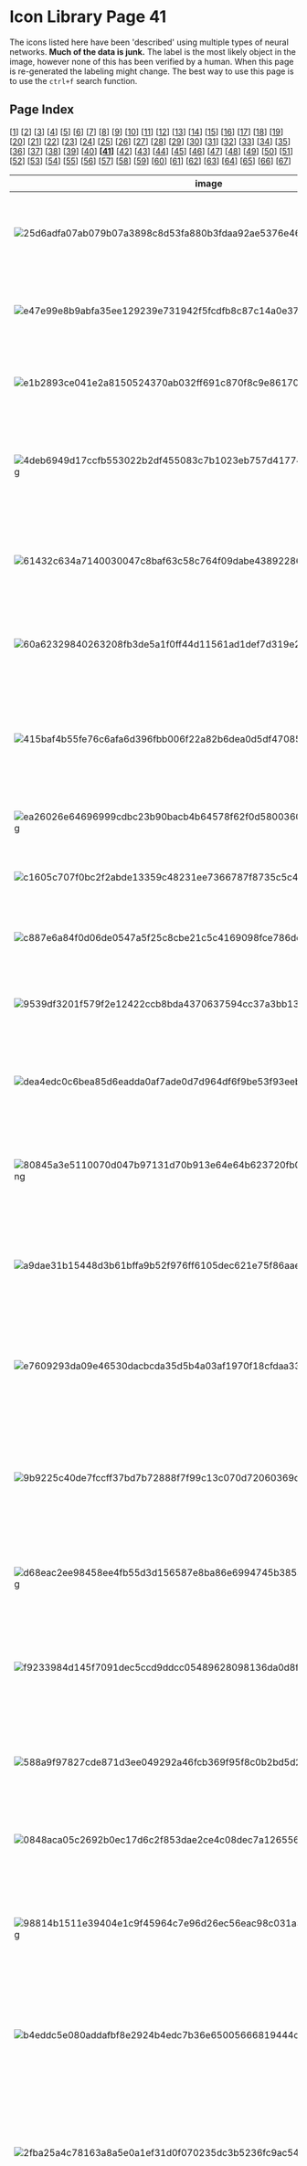 # Icon Library Page 41

The icons listed here have been 'described' using multiple types of neural networks. **Much of the data is junk.** The label is the most likely object in the image, however none of this has been verified by a human. When this page is re-generated the labeling might change.
The best way to use this page is to use the `ctrl+f` search function.

## Page Index

[[1](/docs/toyo/icons/icon_library_page_01.md)] [[2](/docs/toyo/icons/icon_library_page_02.md)] [[3](/docs/toyo/icons/icon_library_page_03.md)] [[4](/docs/toyo/icons/icon_library_page_04.md)] [[5](/docs/toyo/icons/icon_library_page_05.md)] [[6](/docs/toyo/icons/icon_library_page_06.md)] [[7](/docs/toyo/icons/icon_library_page_07.md)] [[8](/docs/toyo/icons/icon_library_page_08.md)] [[9](/docs/toyo/icons/icon_library_page_09.md)] [[10](/docs/toyo/icons/icon_library_page_10.md)] [[11](/docs/toyo/icons/icon_library_page_11.md)] [[12](/docs/toyo/icons/icon_library_page_12.md)] [[13](/docs/toyo/icons/icon_library_page_13.md)] [[14](/docs/toyo/icons/icon_library_page_14.md)] [[15](/docs/toyo/icons/icon_library_page_15.md)] [[16](/docs/toyo/icons/icon_library_page_16.md)] [[17](/docs/toyo/icons/icon_library_page_17.md)] [[18](/docs/toyo/icons/icon_library_page_18.md)] [[19](/docs/toyo/icons/icon_library_page_19.md)] [[20](/docs/toyo/icons/icon_library_page_20.md)] [[21](/docs/toyo/icons/icon_library_page_21.md)] [[22](/docs/toyo/icons/icon_library_page_22.md)] [[23](/docs/toyo/icons/icon_library_page_23.md)] [[24](/docs/toyo/icons/icon_library_page_24.md)] [[25](/docs/toyo/icons/icon_library_page_25.md)] [[26](/docs/toyo/icons/icon_library_page_26.md)] [[27](/docs/toyo/icons/icon_library_page_27.md)] [[28](/docs/toyo/icons/icon_library_page_28.md)] [[29](/docs/toyo/icons/icon_library_page_29.md)] [[30](/docs/toyo/icons/icon_library_page_30.md)] [[31](/docs/toyo/icons/icon_library_page_31.md)] [[32](/docs/toyo/icons/icon_library_page_32.md)] [[33](/docs/toyo/icons/icon_library_page_33.md)] [[34](/docs/toyo/icons/icon_library_page_34.md)] [[35](/docs/toyo/icons/icon_library_page_35.md)] [[36](/docs/toyo/icons/icon_library_page_36.md)] [[37](/docs/toyo/icons/icon_library_page_37.md)] [[38](/docs/toyo/icons/icon_library_page_38.md)] [[39](/docs/toyo/icons/icon_library_page_39.md)] [[40](/docs/toyo/icons/icon_library_page_40.md)] **[[41](/docs/toyo/icons/icon_library_page_41.md)]** [[42](/docs/toyo/icons/icon_library_page_42.md)] [[43](/docs/toyo/icons/icon_library_page_43.md)] [[44](/docs/toyo/icons/icon_library_page_44.md)] [[45](/docs/toyo/icons/icon_library_page_45.md)] [[46](/docs/toyo/icons/icon_library_page_46.md)] [[47](/docs/toyo/icons/icon_library_page_47.md)] [[48](/docs/toyo/icons/icon_library_page_48.md)] [[49](/docs/toyo/icons/icon_library_page_49.md)] [[50](/docs/toyo/icons/icon_library_page_50.md)] [[51](/docs/toyo/icons/icon_library_page_51.md)] [[52](/docs/toyo/icons/icon_library_page_52.md)] [[53](/docs/toyo/icons/icon_library_page_53.md)] [[54](/docs/toyo/icons/icon_library_page_54.md)] [[55](/docs/toyo/icons/icon_library_page_55.md)] [[56](/docs/toyo/icons/icon_library_page_56.md)] [[57](/docs/toyo/icons/icon_library_page_57.md)] [[58](/docs/toyo/icons/icon_library_page_58.md)] [[59](/docs/toyo/icons/icon_library_page_59.md)] [[60](/docs/toyo/icons/icon_library_page_60.md)] [[61](/docs/toyo/icons/icon_library_page_61.md)] [[62](/docs/toyo/icons/icon_library_page_62.md)] [[63](/docs/toyo/icons/icon_library_page_63.md)] [[64](/docs/toyo/icons/icon_library_page_64.md)] [[65](/docs/toyo/icons/icon_library_page_65.md)] [[66](/docs/toyo/icons/icon_library_page_66.md)] [[67](/docs/toyo/icons/icon_library_page_67.md)] 

| image | labels |
| - | - |
| ![25d6adfa07ab079b07a3898c8d53fa880b3fdaa92ae5376e46b9db79bf1b68a9.png](/img/icons/25d6adfa07ab079b07a3898c8d53fa880b3fdaa92ae5376e46b9db79bf1b68a9.png) | sunscreen, phone, lotion, lotion, switch, electric switch, electrical switch, lotion |
| ![e47e99e8b9abfa35ee129239e731942f5fcdfb8c87c14a0e37e33a2463966029.png](/img/icons/e47e99e8b9abfa35ee129239e731942f5fcdfb8c87c14a0e37e33a2463966029.png) | digital clock, sun, analog clock, rock beauty, analog clock, analog clock |
| ![e1b2893ce041e2a8150524370ab032ff691c870f8c9e8617034ac222678ca78f.png](/img/icons/e1b2893ce041e2a8150524370ab032ff691c870f8c9e8617034ac222678ca78f.png) | rock beauty, person, analog clock, rock beauty, analog clock, analog clock |
| ![4deb6949d17ccfb553022b2df455083c7b1023eb757d417746a2c0f25bd7d5a1.png](/img/icons/4deb6949d17ccfb553022b2df455083c7b1023eb757d417746a2c0f25bd7d5a1.png) | ocarina, person, ocarina, ocarina, chain saw, chainsaw, chain saw, chainsaw |
| ![61432c634a7140030047c8baf63c58c764f09dabe43892286cdb78d3bbc4e4ef.png](/img/icons/61432c634a7140030047c8baf63c58c764f09dabe43892286cdb78d3bbc4e4ef.png) | cleaver, person, black grouse, space shuttle, hourglass, cleaver, meat cleaver, chopper |
| ![60a62329840263208fb3de5a1f0ff44d11561ad1def7d319e2fa7ec47a27c544.png](/img/icons/60a62329840263208fb3de5a1f0ff44d11561ad1def7d319e2fa7ec47a27c544.png) | hair spray, person, scoreboard, digital clock, digital clock, hair spray |
| ![415baf4b55fe76c6afa6d396fbb006f22a82b6dea0d5df47085b38d21c5b9d14.png](/img/icons/415baf4b55fe76c6afa6d396fbb006f22a82b6dea0d5df47085b38d21c5b9d14.png) | digital clock, person, theater curtain, theater curtain, digital clock, theater curtain, theatre curtain |
| ![ea26026e64696999cdbc23b90bacb4b64578f62f0d580036006b8bcabbb67c5d.png](/img/icons/ea26026e64696999cdbc23b90bacb4b64578f62f0d580036006b8bcabbb67c5d.png) | slot, person, vestment, table lamp, throne, throne |
| ![c1605c707f0bc2f2abde13359c48231ee7366787f8735c5c43bcc05779014cd7.png](/img/icons/c1605c707f0bc2f2abde13359c48231ee7366787f8735c5c43bcc05779014cd7.png) | sunscreen, person, nipple, nipple, safety pin, packet |
| ![c887e6a84f0d06de0547a5f25c8cbe21c5c4169098fce786dc16d9e376747873.png](/img/icons/c887e6a84f0d06de0547a5f25c8cbe21c5c4169098fce786dc16d9e376747873.png) | analog clock, phone, packet, book jacket, hair spray, packet |
| ![9539df3201f579f2e12422ccb8bda4370637594cc37a3bb13e92e34d4fe23320.png](/img/icons/9539df3201f579f2e12422ccb8bda4370637594cc37a3bb13e92e34d4fe23320.png) | digital clock, phone, packet, whistle, space bar, packet |
| ![dea4edc0c6bea85d6eadda0af7ade0d7d964df6f9be53f93eebebd89e6f8b97d.png](/img/icons/dea4edc0c6bea85d6eadda0af7ade0d7d964df6f9be53f93eebebd89e6f8b97d.png) | screen, person, sunscreen, oil filter, pick, plectrum, plectron, slide rule, slipstick |
| ![80845a3e5110070d047b97131d70b913e64e64b623720fb0e97c24e710203603.png](/img/icons/80845a3e5110070d047b97131d70b913e64e64b623720fb0e97c24e710203603.png) | maraca, person, magnetic compass, pick, analog clock, pick, plectrum, plectron |
| ![a9dae31b15448d3b61bffa9b52f976ff6105dec621e75f86aaeec59407ff3348.png](/img/icons/a9dae31b15448d3b61bffa9b52f976ff6105dec621e75f86aaeec59407ff3348.png) | digital clock, sun, punching bag, loupe, pick, plectrum, plectron, stopwatch, stop watch |
| ![e7609293da09e46530dacbcda35d5b4a03af1970f18cfdaa33a582276a7470d6.png](/img/icons/e7609293da09e46530dacbcda35d5b4a03af1970f18cfdaa33a582276a7470d6.png) | dingo, dog, kit fox, dhole, lion, king of beasts, Panthera leo, dingo, warrigal, warragal, Canis dingo |
| ![9b9225c40de7fccff37bd7b72888f7f99c13c070d72060369d4cdf220b26e2a0.png](/img/icons/9b9225c40de7fccff37bd7b72888f7f99c13c070d72060369d4cdf220b26e2a0.png) | cheetah, dog, cheetah, jaguar, cheetah, chetah, Acinonyx jubatus, lion, king of beasts, Panthera leo |
| ![d68eac2ee98458ee4fb55d3d156587e8ba86e6994745b385aee22899a82a208e.png](/img/icons/d68eac2ee98458ee4fb55d3d156587e8ba86e6994745b385aee22899a82a208e.png) | lion, dog, lion, lion, lion, king of beasts, Panthera leo, lion, king of beasts, Panthera leo |
| ![f9233984d145f7091dec5ccd9ddcc05489628098136da0d8fef16f4d3c589fb3.png](/img/icons/f9233984d145f7091dec5ccd9ddcc05489628098136da0d8fef16f4d3c589fb3.png) | chain saw, dog, chain saw, chain saw, chain saw, chainsaw, chain saw, chainsaw |
| ![588a9f97827cde871d3ee049292a46fcb369f95f8c0b2bd5d25e716788f1b8f7.png](/img/icons/588a9f97827cde871d3ee049292a46fcb369f95f8c0b2bd5d25e716788f1b8f7.png) | kit fox, dog, lion, jaguar, lion, king of beasts, Panthera leo, lion, king of beasts, Panthera leo |
| ![0848aca05c2692b0ec17d6c2f853dae2ce4c08dec7a12655699ea19eab5c146f.png](/img/icons/0848aca05c2692b0ec17d6c2f853dae2ce4c08dec7a12655699ea19eab5c146f.png) | waffle iron, dog, digital watch, waffle iron, whiskey jug, packet |
| ![98814b1511e39404e1c9f45964c7e96d26ec56eac98c031a39cc0ca627f86c21.png](/img/icons/98814b1511e39404e1c9f45964c7e96d26ec56eac98c031a39cc0ca627f86c21.png) | waffle iron, dog, Sussex spaniel, toy terrier, gibbon, Hylobates lar, squirrel monkey, Saimiri sciureus |
| ![b4eddc5e080addafbf8e2924b4edc7b36e65005666819444c9e488cba09bda49.png](/img/icons/b4eddc5e080addafbf8e2924b4edc7b36e65005666819444c9e488cba09bda49.png) | lion, cat, lion, dingo, lion, king of beasts, Panthera leo, lion, king of beasts, Panthera leo |
| ![2fba25a4c78163a8a5e0a1ef31d0f070235dc3b5236fc9ac54cebc55f2994053.png](/img/icons/2fba25a4c78163a8a5e0a1ef31d0f070235dc3b5236fc9ac54cebc55f2994053.png) | English foxhound, cat, lion, whiskey jug, dingo, warrigal, warragal, Canis dingo, cheetah, chetah, Acinonyx jubatus |
| ![2a140e8f848aa8af1bd285da1f4b564fa163be1ce7a99fdf74f2269f0526ddc6.png](/img/icons/2a140e8f848aa8af1bd285da1f4b564fa163be1ce7a99fdf74f2269f0526ddc6.png) | Windsor tie, dog, macaque, patas, bearskin, busby, shako, bolo tie, bolo, bola tie, bola |
| ![dd150e4bd10a047c40ecd879f40db5d4adc515e35b2f129fc4c6b09f79f602f8.png](/img/icons/dd150e4bd10a047c40ecd879f40db5d4adc515e35b2f129fc4c6b09f79f602f8.png) | screen, spaceship, prayer rug, nipple, hourglass, lotion |
| ![41b01386ca3959c55a78509badc14093596415a7da665d91a60905b71286b50f.png](/img/icons/41b01386ca3959c55a78509badc14093596415a7da665d91a60905b71286b50f.png) | ocarina, dog, barrel, gong, comic book, packet |
| ![3dc1ae46ec758e08f71897ad7cbc3f1bac55bfbdd5099a8ca2cf5a6872a8855f.png](/img/icons/3dc1ae46ec758e08f71897ad7cbc3f1bac55bfbdd5099a8ca2cf5a6872a8855f.png) | clog, person, barrel, milk can, panpipe, pandean pipe, syrinx, packet |
| ![b1d2b9d5a0ef7dbcb0a09613dafdb9ba7accc087831f4fc391989b8fa8cfc0f3.png](/img/icons/b1d2b9d5a0ef7dbcb0a09613dafdb9ba7accc087831f4fc391989b8fa8cfc0f3.png) | analog clock, person, switch, hand-held computer, stopwatch, stop watch, knee pad |
| ![aa6ae0eacc26f583f6b2b4157c5e03b32139f0543cdc90be2a77e2bb239933ae.png](/img/icons/aa6ae0eacc26f583f6b2b4157c5e03b32139f0543cdc90be2a77e2bb239933ae.png) | digital clock, person, pick, pick, shield, buckler, shield, buckler |
| ![0673e9d5a8a7101f92b4ea88e880a4fd5e40f445634a7b0018bea265591f3a5b.png](/img/icons/0673e9d5a8a7101f92b4ea88e880a4fd5e40f445634a7b0018bea265591f3a5b.png) | wall clock, phone, ocarina, ocarina, orangutan, orang, orangutang, Pongo pygmaeus, pick, plectrum, plectron |
| ![99f292d34b86a5d3e244f0bb32d61306d1862b4b0d597ffb5ae618e0d3fefa49.png](/img/icons/99f292d34b86a5d3e244f0bb32d61306d1862b4b0d597ffb5ae618e0d3fefa49.png) | hourglass, phone, lotion, nipple, lighter, light, igniter, ignitor, packet |
| ![0b8e73babd77d5b3b4fde16ecf936ed915d5a5a30a2e138bd9efda8d598024e3.png](/img/icons/0b8e73babd77d5b3b4fde16ecf936ed915d5a5a30a2e138bd9efda8d598024e3.png) | nematode, sun, pick, pick, pick, plectrum, plectron, analog clock |
| ![534018866ec309210b65e8b2103e1f6b7e38fce113ccf4d35a9318bbfed1f80d.png](/img/icons/534018866ec309210b65e8b2103e1f6b7e38fce113ccf4d35a9318bbfed1f80d.png) | screen, phone, entertainment center, screen, stopwatch, stop watch, rotisserie |
| ![7b1f329c2b11462b66756d400f24b140fbd6344b97b7556fcfed457759870607.png](/img/icons/7b1f329c2b11462b66756d400f24b140fbd6344b97b7556fcfed457759870607.png) | panpipe, phone, panpipe, panpipe, panpipe, pandean pipe, syrinx, panpipe, pandean pipe, syrinx |
| ![0c772d6e0391b78f517d91fcb4f488e94e76773f81ae3a5c8bf869bf468a014f.png](/img/icons/0c772d6e0391b78f517d91fcb4f488e94e76773f81ae3a5c8bf869bf468a014f.png) | Windsor tie, person, Windsor tie, safety pin, stopwatch, stop watch, Windsor tie |
| ![2f67f4c9bf7a0d5482a721935437b66d9b7d48c4c11627470b5b964f16ad6846.png](/img/icons/2f67f4c9bf7a0d5482a721935437b66d9b7d48c4c11627470b5b964f16ad6846.png) | screen, person, slot, slide rule, panpipe, pandean pipe, syrinx, chain saw, chainsaw |
| ![ab39fcc73d372f3a5dcf997a62706e37bda2bb1c1853c2676bf0d7590ee47fa4.png](/img/icons/ab39fcc73d372f3a5dcf997a62706e37bda2bb1c1853c2676bf0d7590ee47fa4.png) | screen, person, pill bottle, cleaver, stopwatch, stop watch, stopwatch, stop watch |
| ![27390524e7a8e17a4d6b51d4abfb13d766695a1108a9e7560b6c718fb74182a3.png](/img/icons/27390524e7a8e17a4d6b51d4abfb13d766695a1108a9e7560b6c718fb74182a3.png) | can opener, person, panpipe, pedestal, letter opener, paper knife, paperknife, hourglass |
| ![e42fa4802996e4b405fcf85b5601302992ac08162b7fb60451ae6a62afb7f77e.png](/img/icons/e42fa4802996e4b405fcf85b5601302992ac08162b7fb60451ae6a62afb7f77e.png) | digital clock, person, analog clock, digital clock, stopwatch, stop watch, scoreboard |
| ![d4a9f0e230f1f42ea56292c43ae1f42c3948f8430f902cb6618ed19a4332a2fb.png](/img/icons/d4a9f0e230f1f42ea56292c43ae1f42c3948f8430f902cb6618ed19a4332a2fb.png) | waffle iron, cat, pick, pick, gibbon, Hylobates lar, pick, plectrum, plectron |
| ![5861b445354101c8d4e37adb8c09814b783f0e7554599ffbfc803da342ce7601.png](/img/icons/5861b445354101c8d4e37adb8c09814b783f0e7554599ffbfc803da342ce7601.png) | stopwatch, person, spatula, Windsor tie, pick, plectrum, plectron, pick, plectrum, plectron |
| ![57d5818c922dcc31d550aec8cc632bd6c25709285223b10bcc5ee25ca40a87a0.png](/img/icons/57d5818c922dcc31d550aec8cc632bd6c25709285223b10bcc5ee25ca40a87a0.png) | spatula, phone, analog clock, analog clock, analog clock, analog clock |
| ![20a0005e78fbed7c8b5b994b109d8e201abf2dc5a27a0dc370a0a9df4f131cd2.png](/img/icons/20a0005e78fbed7c8b5b994b109d8e201abf2dc5a27a0dc370a0a9df4f131cd2.png) | switch, phone, analog clock, switch, analog clock, analog clock |
| ![6ff8372d7a8d66c1ed6908cd9bb03a36ea03d762706f719bce3b5ada2faf984b.png](/img/icons/6ff8372d7a8d66c1ed6908cd9bb03a36ea03d762706f719bce3b5ada2faf984b.png) | chain saw, tree, maraca, whistle, packet, packet |
| ![0a5a52eb00160905f93652550586be5f8acfc2b0726d327df504db2af82db2e3.png](/img/icons/0a5a52eb00160905f93652550586be5f8acfc2b0726d327df504db2af82db2e3.png) | muzzle, phone, panpipe, panpipe, panpipe, pandean pipe, syrinx, panpipe, pandean pipe, syrinx |
| ![40dae30c35d97a104c711920c5fa81718cbf177205d6e444c846511031d19f78.png](/img/icons/40dae30c35d97a104c711920c5fa81718cbf177205d6e444c846511031d19f78.png) | face powder, person, bikini, ocarina, wig, overskirt |
| ![8d1473a78aec9d3312bbe9e4852dabcff0a22fdc372b78e4cca844b5f50eb7cb.png](/img/icons/8d1473a78aec9d3312bbe9e4852dabcff0a22fdc372b78e4cca844b5f50eb7cb.png) | waffle iron, person, pick, ocarina, safety pin, plate rack |
| ![ac1100b332ca993a401841a7f50a859f4a398b4ec9919ad87eb5354cca52d4b2.png](/img/icons/ac1100b332ca993a401841a7f50a859f4a398b4ec9919ad87eb5354cca52d4b2.png) | ocarina, person, Windsor tie, milk can, orangutan, orang, orangutang, Pongo pygmaeus, neck brace |
| ![039910a332b4f480fe445ac57338fb80908622061f3fa206fa8d924d4db27c16.png](/img/icons/039910a332b4f480fe445ac57338fb80908622061f3fa206fa8d924d4db27c16.png) | digital watch, person, digital watch, whistle, maraca, maze, labyrinth |
| ![c795ce445d52be02e708f16378768200ffe9898a2062450357d207f0f1fea00c.png](/img/icons/c795ce445d52be02e708f16378768200ffe9898a2062450357d207f0f1fea00c.png) | stopwatch, person, packet, chain saw, comic book, packet |
| ![d6f54631cd6fc06662d82d2610f18f40c2f9779dfeae33d311ae459985f74a12.png](/img/icons/d6f54631cd6fc06662d82d2610f18f40c2f9779dfeae33d311ae459985f74a12.png) | hourglass, phone, espresso maker, plunger, slot, one-armed bandit, stopwatch, stop watch |
| ![fc1a476d0a84fd7628cf82f06d233e0707f0fa5cf5a3bc5f2b4adb264399ef8e.png](/img/icons/fc1a476d0a84fd7628cf82f06d233e0707f0fa5cf5a3bc5f2b4adb264399ef8e.png) | milk can, phone, sunscreen, milk can, hourglass, packet |
| ![e76a5de1a1bc46de880f8acfe7c12bf4a100e1428158bed28b954398a56b0753.png](/img/icons/e76a5de1a1bc46de880f8acfe7c12bf4a100e1428158bed28b954398a56b0753.png) | barrel, sun, analog clock, barrel, chain saw, chainsaw, stopwatch, stop watch |
| ![fac4849ed02c95cbe6ba73d6f69ec557b3ae0585a59b1721194ac88088c12d49.png](/img/icons/fac4849ed02c95cbe6ba73d6f69ec557b3ae0585a59b1721194ac88088c12d49.png) | Windsor tie, person, thresher, ocarina, loupe, jeweler's loupe, chain saw, chainsaw |
| ![f069954ae0a945e759053cd8ed55632bc44b53545586f0a8d9b81042d2eaf783.png](/img/icons/f069954ae0a945e759053cd8ed55632bc44b53545586f0a8d9b81042d2eaf783.png) | espresso maker, person, cassette player, waffle iron, desktop computer, cassette player |
| ![597afd8665d1e8f2f640e07e80f4c2b35c53eb6e5f76cb2f42e8b0b66b1d3b01.png](/img/icons/597afd8665d1e8f2f640e07e80f4c2b35c53eb6e5f76cb2f42e8b0b66b1d3b01.png) | waffle iron, person, ocarina, Windsor tie, ocarina, sweet potato, clog, geta, patten, sabot |
| ![0d317a4623141f7683a7f6b6464396aa19e4604bdb71afc8a2ae7764cf21bc35.png](/img/icons/0d317a4623141f7683a7f6b6464396aa19e4604bdb71afc8a2ae7764cf21bc35.png) | oil filter, person, oil filter, abacus, chain saw, chainsaw, oil filter |
| ![4021c49d2a7a3e77f7553bf8c460b0a685822ef90c365b8d3634533c0e2e8dff.png](/img/icons/4021c49d2a7a3e77f7553bf8c460b0a685822ef90c365b8d3634533c0e2e8dff.png) | Windsor tie, person, face powder, EntleBucher, pick, plectrum, plectron, pick, plectrum, plectron |
| ![4c05af38d10782aa7aaa6a7001698d5e83e7a77f09fb4966659c1c6c0825c241.png](/img/icons/4c05af38d10782aa7aaa6a7001698d5e83e7a77f09fb4966659c1c6c0825c241.png) | traffic light, person, traffic light, sunscreen, bolo tie, bolo, bola tie, bola, remote control, remote |
| ![bb6ce812dfc7156586e863aa4d3a0a740c575a319905d4f7ab2cb49e93883166.png](/img/icons/bb6ce812dfc7156586e863aa4d3a0a740c575a319905d4f7ab2cb49e93883166.png) | analog clock, phone, analog clock, sunscreen, screw, bolo tie, bolo, bola tie, bola |
| ![6e2f71b115127f0c5f340b053bb32f70e595dc76ac6e34fe34ac8578833596c0.png](/img/icons/6e2f71b115127f0c5f340b053bb32f70e595dc76ac6e34fe34ac8578833596c0.png) | digital clock, person, rule, digital clock, slide rule, slipstick, ski |
| ![1b0ae06d59fab683c3121363be9921876c53b735b20b8f42909b3a765910f3eb.png](/img/icons/1b0ae06d59fab683c3121363be9921876c53b735b20b8f42909b3a765910f3eb.png) | shoji, tree, prayer rug, panpipe, book jacket, dust cover, dust jacket, dust wrapper, prayer rug, prayer mat |
| ![cb0f00c68fa8bf386fc912454fc270867f799b2bb616da8cd039b32c0cb1fe6c.png](/img/icons/cb0f00c68fa8bf386fc912454fc270867f799b2bb616da8cd039b32c0cb1fe6c.png) | whistle, person, digital watch, oil filter, chain saw, chainsaw, chain saw, chainsaw |
| ![18c3b98b9a8b6d59e509ed037486d09b19c0b9c730ea29ce9e7e6952c050e583.png](/img/icons/18c3b98b9a8b6d59e509ed037486d09b19c0b9c730ea29ce9e7e6952c050e583.png) | whistle, person, maraca, bearskin, bearskin, busby, shako, stopwatch, stop watch |
| ![b727aa43467199094b61155908702788ab3236b0ba59e6c2ed7f54dfb4974884.png](/img/icons/b727aa43467199094b61155908702788ab3236b0ba59e6c2ed7f54dfb4974884.png) | whistle, phone, analog clock, whistle, panpipe, pandean pipe, syrinx, sunscreen, sunblock, sun blocker |
| ![cd3b7d5e7a63b6a5391ca653226ac99727b45ef2b79b6a632ffbd0bf566cd98c.png](/img/icons/cd3b7d5e7a63b6a5391ca653226ac99727b45ef2b79b6a632ffbd0bf566cd98c.png) | whistle, person, chain saw, whistle, pick, plectrum, plectron, jersey, T-shirt, tee shirt |
| ![6f33752db8c248125a750edd552725ddd1eecf097c6a7daec537cacd2414ad22.png](/img/icons/6f33752db8c248125a750edd552725ddd1eecf097c6a7daec537cacd2414ad22.png) | scoreboard, tree, analog clock, isopod, nematode, nematode worm, roundworm, ear, spike, capitulum |
| ![a151d3221a0f02e679794cffaac7c1485a0a649f4639a80ae9cda2e22f0e1360.png](/img/icons/a151d3221a0f02e679794cffaac7c1485a0a649f4639a80ae9cda2e22f0e1360.png) | tobacco shop, person, pick, redbone, comic book, Sussex spaniel |
| ![022f6c1023bc9a5e13d5c8d0ca41ab55d2a9f0d91ce5f62bfa48602352c85c1f.png](/img/icons/022f6c1023bc9a5e13d5c8d0ca41ab55d2a9f0d91ce5f62bfa48602352c85c1f.png) | ocarina, phone, ocarina, Petri dish, gong, tam-tam, gong, tam-tam |
| ![e7b1daba683c3abc3fcdac90996c8df3c15ccf507d254958cc27b187aa53d49f.png](/img/icons/e7b1daba683c3abc3fcdac90996c8df3c15ccf507d254958cc27b187aa53d49f.png) | thresher, person, packet, whistle, maraca, stopwatch, stop watch |
| ![ae9c1d989665728f8e3969ffe2a118e4f73c769ca233501c2d5cbb52d623d212.png](/img/icons/ae9c1d989665728f8e3969ffe2a118e4f73c769ca233501c2d5cbb52d623d212.png) | hourglass, person, analog clock, safety pin, letter opener, paper knife, paperknife, safety pin |
| ![c252b703bdf45e774af8e41cc65f8b706f108c151f9dbd50c7d7f7da89a90fe0.png](/img/icons/c252b703bdf45e774af8e41cc65f8b706f108c151f9dbd50c7d7f7da89a90fe0.png) | ocarina, person, mask, ocarina, letter opener, paper knife, paperknife, ocarina, sweet potato |
| ![47bf455ca5718378818d42963bd41726b1f1cb41a3386f3ed7a464b63d752368.png](/img/icons/47bf455ca5718378818d42963bd41726b1f1cb41a3386f3ed7a464b63d752368.png) | frying pan, sun, nipple, chime, whistle, safety pin |
| ![c996955c4f8a23acd0230fdc9ccb53d08b94b737838cfbaedb6a9e22eb40efee.png](/img/icons/c996955c4f8a23acd0230fdc9ccb53d08b94b737838cfbaedb6a9e22eb40efee.png) | Windsor tie, tree, sunscreen, velvet, maze, labyrinth, prayer rug, prayer mat |
| ![b60cd0d6cbc91a48f97fd7bc41e469305c4d61c4c1e3ad88b9baf56b31e3751d.png](/img/icons/b60cd0d6cbc91a48f97fd7bc41e469305c4d61c4c1e3ad88b9baf56b31e3751d.png) | panpipe, phone, maraca, ocarina, chain saw, chainsaw, chain saw, chainsaw |
| ![a5760eced4be5abfbb2ba32ae2be3df72d54bfaef39785910d464a2474acab88.png](/img/icons/a5760eced4be5abfbb2ba32ae2be3df72d54bfaef39785910d464a2474acab88.png) | cleaver, spaceship, plate rack, cleaver, cleaver, meat cleaver, chopper, ice bear, polar bear, Ursus Maritimus, Thalarctos maritimus |
| ![2e224dbe3e04757d8fca6aeb709eee10e521c48c62b99b09fff15636332d2ec7.png](/img/icons/2e224dbe3e04757d8fca6aeb709eee10e521c48c62b99b09fff15636332d2ec7.png) | corkscrew, person, hair spray, whistle, chain saw, chainsaw, analog clock |
| ![582efc573d94423497e64aff013961395900476f8a9653ca30edaad756247c03.png](/img/icons/582efc573d94423497e64aff013961395900476f8a9653ca30edaad756247c03.png) | hand-held computer, person, remote control, loupe, chain saw, chainsaw, packet |
| ![1160ca658be25f9db7455457630751528c39a5129a6e4f4e931845439528af35.png](/img/icons/1160ca658be25f9db7455457630751528c39a5129a6e4f4e931845439528af35.png) | ocarina, person, hair spray, lesser panda, panpipe, pandean pipe, syrinx, wig |
| ![7c93d45983a1111b433dacc9e53fe4ba6135c8bc67c940c6b208653999268c41.png](/img/icons/7c93d45983a1111b433dacc9e53fe4ba6135c8bc67c940c6b208653999268c41.png) | ant, sun, panpipe, panpipe, chain saw, chainsaw, pinwheel |
| ![72417657e5b64baecc2448a83261fdacc0a460f4b25dcf7ce4c6e7cfb580620f.png](/img/icons/72417657e5b64baecc2448a83261fdacc0a460f4b25dcf7ce4c6e7cfb580620f.png) | folding chair, tree, maraca, custard apple, three-toed sloth, ai, Bradypus tridactylus, packet |
| ![a0796b9307de2e4624dd6a2ab68066ced0de7d5b0179c70834c6018fccd8267e.png](/img/icons/a0796b9307de2e4624dd6a2ab68066ced0de7d5b0179c70834c6018fccd8267e.png) | ant, sun, hatchet, hatchet, hatchet, hatchet |
| ![75a8e4b48245f3b664a65a39dd015864c9418fb40cc5d8b2591bd047e7e96605.png](/img/icons/75a8e4b48245f3b664a65a39dd015864c9418fb40cc5d8b2591bd047e7e96605.png) | theater curtain, person, langur, strawberry, comic book, packet |
| ![dfeb63327ca898638719910df355c406753c260d21bc69f8c4ad1ad60ea7a507.png](/img/icons/dfeb63327ca898638719910df355c406753c260d21bc69f8c4ad1ad60ea7a507.png) | lotion, person, Windsor tie, Windsor tie, bearskin, busby, shako, bearskin, busby, shako |
| ![ef40d85a77b38017490e3166c35616cb0db8396844dcdfc2dd28248a092f03af.png](/img/icons/ef40d85a77b38017490e3166c35616cb0db8396844dcdfc2dd28248a092f03af.png) | ocarina, person, Windsor tie, Windsor tie, hair spray, packet |
| ![6fa4ec01d8540842afeb5eef0c8618c0bdf86d9c98b26e3d5b7ea2e310c58c79.png](/img/icons/6fa4ec01d8540842afeb5eef0c8618c0bdf86d9c98b26e3d5b7ea2e310c58c79.png) | spatula, person, oil filter, cocktail shaker, screw, spatula |
| ![82d3d7c25ec16b896bb8b6c7c41b1f19c6031e88b08ce31aca4aca2a70a17151.png](/img/icons/82d3d7c25ec16b896bb8b6c7c41b1f19c6031e88b08ce31aca4aca2a70a17151.png) | espresso maker, spaceship, oil filter, oil filter, chain saw, chainsaw, lotion |
| ![248752cf3d9303a733ab30a0880f47ea589b635b416aa666cca56f7d769eab6f.png](/img/icons/248752cf3d9303a733ab30a0880f47ea589b635b416aa666cca56f7d769eab6f.png) | analog clock, person, Band Aid, analog clock, panpipe, pandean pipe, syrinx, analog clock |
| ![9fc76be8624807a37fcbf2ed8ede6cfed6ca0e932931030b8feb6b3afbe3026f.png](/img/icons/9fc76be8624807a37fcbf2ed8ede6cfed6ca0e932931030b8feb6b3afbe3026f.png) | sunscreen, person, nipple, nipple, nipple, maraca |
| ![eca6c6275ee912399735e7071004ea499593356818819f81f7eba484e9d86488.png](/img/icons/eca6c6275ee912399735e7071004ea499593356818819f81f7eba484e9d86488.png) | safety pin, person, Band Aid, hair spray, pick, plectrum, plectron, analog clock |
| ![29b85c5a6dd15ffd00160ddd2d2c407ea1ad0921526f58eb0e6553ded1acc9bb.png](/img/icons/29b85c5a6dd15ffd00160ddd2d2c407ea1ad0921526f58eb0e6553ded1acc9bb.png) | hair spray, person, Band Aid, safety pin, ski, safety pin |
| ![2c5bffa748eadd29042025287a09b757a06d00a426aeb86add71e11c6cf3944e.png](/img/icons/2c5bffa748eadd29042025287a09b757a06d00a426aeb86add71e11c6cf3944e.png) | sweatshirt, person, Windsor tie, Windsor tie, comic book, Windsor tie |
| ![0219f79d5a3f7c5fe7ac296221445fceb2a87f586bb0f6e6ba3a4b7e83e1d4f7.png](/img/icons/0219f79d5a3f7c5fe7ac296221445fceb2a87f586bb0f6e6ba3a4b7e83e1d4f7.png) | nipple, person, nipple, bearskin, jersey, T-shirt, tee shirt, lotion |
| ![b44e7b0960ba064ed58ae6e862c2932133adb85761f9643bca52edd031691ff3.png](/img/icons/b44e7b0960ba064ed58ae6e862c2932133adb85761f9643bca52edd031691ff3.png) | Windsor tie, person, ocarina, Windsor tie, book jacket, dust cover, dust jacket, dust wrapper, maraca |
| ![dd9a79cd129abb96cfe041caa7167d480908e1aaff9c4656c899fdffeb483167.png](/img/icons/dd9a79cd129abb96cfe041caa7167d480908e1aaff9c4656c899fdffeb483167.png) | chain saw, person, moving van, plate rack, container ship, containership, container vessel, Band Aid |
| ![055c49146d7edfa82654d0b50d1ca981e5360b300c76b5331124b502c5a73d10.png](/img/icons/055c49146d7edfa82654d0b50d1ca981e5360b300c76b5331124b502c5a73d10.png) | whistle, person, spatula, punching bag, bearskin, busby, shako, pick, plectrum, plectron |
| ![12fdbb8399cb086a87992b0c6b890ae1be3728e973578c7a2b0d009ff4c7e91c.png](/img/icons/12fdbb8399cb086a87992b0c6b890ae1be3728e973578c7a2b0d009ff4c7e91c.png) | school bus, car, scoreboard, sunscreen, chain saw, chainsaw, school bus |
| ![6ecd5e70f9d00dc1d12571f2d1681ee0350427d26a802428ebb170f5cca8e84e.png](/img/icons/6ecd5e70f9d00dc1d12571f2d1681ee0350427d26a802428ebb170f5cca8e84e.png) | digital clock, person, digital clock, face powder, digital clock, spatula |
| ![a80e3f34c4f4b13d17d08923ffe8fa1d97abf46ea5bff7691c4376d50d8caf4b.png](/img/icons/a80e3f34c4f4b13d17d08923ffe8fa1d97abf46ea5bff7691c4376d50d8caf4b.png) | hatchet, person, digital clock, parallel bars, panpipe, pandean pipe, syrinx, panpipe, pandean pipe, syrinx |
| ![a130fe348932f11d7dc788d6b9bc1a708e7efb300b17d6303ae53b3fdd2656f7.png](/img/icons/a130fe348932f11d7dc788d6b9bc1a708e7efb300b17d6303ae53b3fdd2656f7.png) | hatchet, dog, panpipe, chain saw, chain saw, chainsaw, ski |
